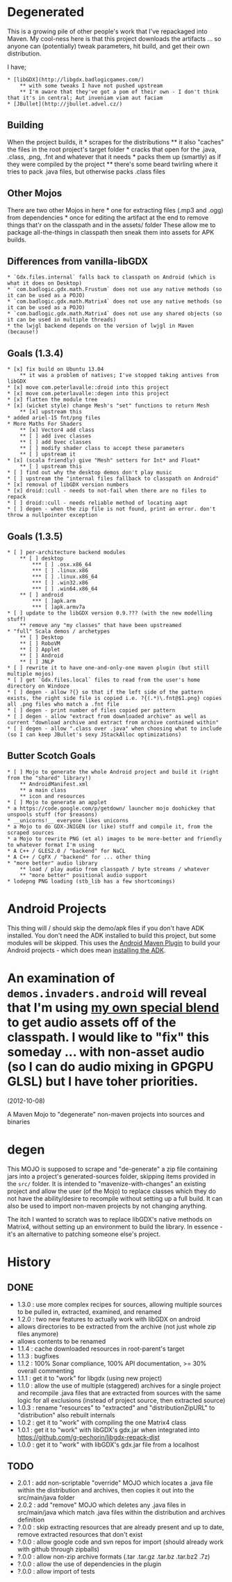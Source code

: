 Degenerated
===========

This is a growing pile of other people's work that I've repackaged into Maven.
My cool-ness here is that this project downloads the artifacts ... so anyone can (potentially) tweak parameters, hit build, and get their own distribution.

I have;

    * [libGDX](http://libgdx.badlogicgames.com/)
        ** with some tweaks I have not pushed upstream
        ** I'm aware that they've got a pom of their own - I don't think that it's in central; Aut inveniam viam aut faciam
    * [JBullet](http://jbullet.advel.cz/)


Building
-------
When the project builds, it
    * scrapes for the distributions
        ** it also "caches" the files in the root project's target folder
    * cracks that open for the .java, .class, .png, .fnt and whatever that it needs
    * packs them up (smartly) as if they were compiled by the project
        ** there's some beard twirling where it tries to pack .java files, but otherwise packs .class files

Other Mojos
-----------
There are two other Mojos in here
    * one for extracting files (.mp3 and .ogg) from dependencies
    * once for editing the artifact at the end to remove things that'r on the classpath and in the assets/ folder
These allow me to package all-the-things in classpath then sneak them into assets for APK builds.

Differences from vanilla-libGDX
-------------------------------
    * `Gdx.files.internal` falls back to classpath on Android (which is what it does on Desktop)
    * `com.badlogic.gdx.math.Frustum` does not use any native methods (so it can be used as a POJO)
    * `com.badlogic.gdx.math.Matrix4` does not use any native methods (so it can be used as a POJO)
    * `com.badlogic.gdx.math.Matrix4` does not use any shared objects (so it can be used in multiple threads)
    * the lwjgl backend depends on the version of lwjgl in Maven (because!)

Goals (1.3.4)
------------------
	* [x] fix build on Ubuntu 13.04
		** it was a problem of natives; I've stopped taking antives from libGDX
	* [x] move com.peterlavalle::droid into this project
	* [x] move com.peterlavalle::degen into this project
	* [x] flatten the module tree
	* [x] (wicket style) change Mesh's "set" functions to return Mesh
		** [x] upstream this
	* added ariel-15 fnt/png files
	* More Maths For Shaders
		** [x] Vector4 add class
		** [ ] add ivec classes
		** [ ] add bvec classes
		** [ ] modify shader class to accept these parameters
		** [ ] upstream it
	* [x] (scala friendly) give "Mesh" setters for Int* and Float*
		** [ ] upstream this
	* [ ] find out why the desktop demos don't play music
	* [ ] upstream the "internal files fallback to classpath on Android"
	* [x] removal of libGDX version numbers
	* [x] droid::cull - needs to not-fail when there are no files to repack
	* [ ] droid::cull - needs reliable method of locating aapt
	* [ ] degen - when the zip file is not found, print an error. don't throw a nullpointer exception
 
Goals (1.3.5)
------------------
	* [ ] per-architecture backend modules
		** [ ] desktop
			*** [ ] .osx.x86_64
			*** [ ] .linux.x86
			*** [ ] .linux.x86_64
			*** [ ] .win32.x86
			*** [ ] .win64.x86_64
		** [ ] android
			*** [ ]apk.arm
			*** [ ]apk.armv7a
	* [ ] update to the libGDX version 0.9.??? (with the new modelling stuff)
		** remove any "my classes" that have been upstreamed
    * "full" Scala demos / archetypes
        ** [ ] Desktop
        ** [ ] RoboVM
        ** [ ] Applet
        ** [ ] Android
        ** [ ] JNLP
	* [ ] rewrite it to have one-and-only-one maven plugin (but still multiple mojos)
	* [ ] get `Gdx.files.local` files to read from the user's home directory on Windoze
	* [ ] degen - allow ?{} so that if the left side of the pattern exists, the right side file is copied i.e. ?{(.*)\.fnt@$1.png} copies all .png files who match a .fnt file
	* [ ] degen - print number of files copied per pattern
	* [ ] degen - allow "extract from downloaded archive" as well as current "download archive and extract from archive contained within"
	* [ ] degen - allow ".class over .java" when choosing what to include (so I can keep JBullet's sexy JStackAlloc optimizations)

Butter Scotch Goals
-------------------
	* [ ] Mojo to generate the whole Android project and build it (right from the "shared" library!)
	    ** AndroidManifest.xml
	    ** a main class
	    ** icon and resources
	* [ ] Mojo to generate an applet
	* a https://code.google.com/p/getdown/ launcher mojo doohickey that unspools stuff (for $reasons)
	* __unicorns!__ everyone likes unicorns
	* a Mojo to do GDX-JNIGEN (or like) stuff and compile it, from the scraped sources
	* a Mojo to rewrite PNG (et al) images to be more-better and friendly to whatever format I'm using
	* A C++ / GLES2.0 / "backend" for NaCL
	* A C++ / CgFX / "backend" for ... other thing
	* "more better" audio library
	    ** load / play audio from classpath / byte streams / whatever
	    ** "more better" positional audio support
	* lodepng PNG loading (stb_lib has a few shortcomings)

Android Projects
================
This thing will / should skip the demo/apk files if you don't have ADK installed.
You don't need the ADK installed to build this project, but some modules will be skipped.
This uses the [Android Maven Plugin](http://code.google.com/p/maven-android-plugin/) to build your Android projects - which does mean [installing the ADK](http://code.google.com/p/maven-android-plugin/wiki/GettingStarted).

An examination of `demos.invaders.android` will reveal that I'm using [my own special blend](https://github.com/g-pechorin/droid-maven-plugin) to get audio assets off of the classpath.
I would like to "fix" this someday ... with non-asset audio (so I can do audio mixing in GPGPU GLSL) but I have toher priorities.
=======
(2012-10-08)

A Maven Mojo to "degenerate" non-maven projects into sources and binaries

degen
=====

This MOJO is supposed to scrape and "de-generate" a zip file containing jars into a project's generated-sources folder, skipping items provided in the `src/` folder.
It is intended to "mavenize-with-changes" an existing project and allow the user (of the Mojo) to replace classes which they do not have the ability/desire to recompile without setting up a full build.
It can also be used to import non-maven projects by not changing anything.

The itch I wanted to scratch was to replace libGDX's native methods on Matrix4, without setting up an environment to build the library.
In essence - it's an alternative to patching someone else's project.

History
=======
DONE
----
 * 1.3.0 : use more complex recipes for sources, allowing multiple sources to be pulled in, extracted, examined, and renamed
 * 1.2.0 : two new features to actually work with libGDX on android
  * allows directories to be extracted from the archive (not just whole zip files anymore)
  * allows contents to be renamed
 * 1.1.4 : cache downloaded resources in root-parent's target
 * 1.1.3 : bugfixes
 * 1.1.2 : 100% Sonar compliance, 100% API documentation, >= 30% overall commenting
 * 1.1.1 : get it to "work" for libgdx (using new project)
 * 1.1.0 : allow the use of multiple (staggered) archives for a single project and recompile .java files that are extracted from sources with the same logic for all exclusions (instead of project source, then extracted source)
 * 1.0.3 : rename "resources" to "extracted" and "distributionZipURL" to "distribution" also rebuilt internals
 * 1.0.2 : get it to "work" with compiling the one Matrix4 class
 * 1.0.1 : get it to "work" with libGDX's gdx.jar when integrated into https://github.com/g-pechorin/libgdx-repack-dist
 * 1.0.0 : get it to "work" with libGDX's gdx.jar file from a localhost


TODO
----
 * 2.0.1 : add non-scriptable "override" MOJO which locates a .java file within the distribution and archives, then copies it out into the src/main/java folder
 * 2.0.2 : add "remove" MOJO which deletes any .java files in src/main/java which match .java files within the distribution and archives definition
 * ?.0.0 : skip extracting resources that are already present and up to date, remove extracted resources that don't exist
 * ?.0.0 : allow google code and svn repos for import (should already work with github through zipballs)
 * ?.0.0 : allow non-zip archive formats (.tar .tar.gz .tar.bz .tar.bz2 .7z)
 * ?.0.0 : allow the use of dependencies in the plugin
 * ?.0.0 : allow import of tests
